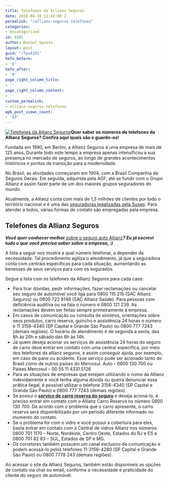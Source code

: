 ```yaml
---
title: Telefones da Allianz Seguros
date: 2018-04-16 11:43:00 Z
permalink: "/allianz-seguros-telefones"
categories:
- Uncategorized
id: 4101
author: Daniel Spiess
layout: post
guid: "/?p=4101"
hefo_before:
- '0'
hefo_after:
- '0'
page_right_column_title:
- ''
page_right_column_content:
- ''
custom_permalink:
- allianz-seguros-telefones
wpb_post_views_count:
- '82'
---
```


[<img class="alignleft wp-image-2939 size-full" title="Telefones da Allianz Seguros" src="/wp-content/uploads/2016/04/Telefones-da-Allianz-Seguros.jpg" alt="Telefones da Allianz Seguros" width="275" height="183" srcset="/wp-content/uploads/2016/04/Telefones-da-Allianz-Seguros.jpg 275w, /wp-content/uploads/2016/04/Telefones-da-Allianz-Seguros-250x166.jpg 250w, /wp-content/uploads/2016/04/Telefones-da-Allianz-Seguros-120x80.jpg 120w" sizes="(max-width: 275px) 100vw, 275px" />](/wp-content/uploads/2016/04/Telefones-da-Allianz-Seguros.jpg)**Quer saber os números de telefones da Allianz Seguros? Confira aqui quais são e guarde-os!**

Fundada em 1890, em Berlim, a Allianz Seguros é uma empresa de mais de 125 anos. Durante todo este tempo a empresa apenas intensificou a sua presença no mercado de seguros, ao longo de grandes acontecimentos históricos e pontos de transição para a modernidade.

No Brasil, as atividades começaram em 1904, com a Brasil Companhia de Seguros Gerais. Em seguida, adquirida pela AGF, até se fundir com o Grupo Allianz e assim fazer parte de um dos maiores grupos seguradores do mundo.

Atualmente, a Allianz conta com mais de 1,3 milhões de clientes por todo o território nacional e é uma das <a href="http://www.susep.gov.br/setores-susep/cgsoa/coaso/arquivos-demonstracoes-anuais/2012-06/0517%207%20Allianz%20Seguros%20SA%20-%20Demonstracoes%20Contabeis%20Junho%202012.pdf/view?searchterm=seguradoras" target="_blank" rel="noopener">seguradoras legalizadas pela Susep</a>. Para atender a todos, várias formas de contato são empregadas pela empresa.

## Telefones da Allianz Seguros

_**Você quer conhecer melhor**_<a href="/o-que-voce-precisa-saber-sobre-seguro-auto-allianz-seguros" target="_blank" rel="noopener"> sobre o seguro auto Allianz</a>_**? Eu já escrevi tudo o que você precisa saber sobre a empresa, :)**_

A lista a seguir nos mostra a qual número telefonar, a depender da necessidade. Tal procedimento agiliza o atendimento, já que a seguradora conta com centrais específicas para cada situação, aumentando as benesses de seus serviços para com os segurados.

Segue a lista com os telefones da Allianz Seguros para cada caso:

  * Para tirar dúvidas, pedir informações, fazer reclamações ou cancelar seu seguro de automóvel você liga para 0800 115 215 (SAC Allianz Seguros) ou 0800 722 8148 (SAC Allianz Saúde). Para pessoas com deficiência auditiva ou na fala o número é 0800 121 239. As reclamações devem ser feitas sempre primeiramente à empresa.
  * Em casos de comunicação ou consulta de sinistros, orientações sobre seus produtos, carro reserva, guincho e assistência 24 horas o número é 11 3156-4340 (SP Capital e Grande São Paulo) ou 0800 777 7243 (demais regiões). O horário de atendimento é de segunda a sexta, das 8h às 20h e sábado das 8h às 14h.
  * Já quem deseja acionar os serviços de assistência 24 horas do seguro de carro deve entrar em contato com uma central específica, por meio dos telefones da allianz seguros, e assim conseguir ajuda, por exemplo, em caso de pane ou acidente. Esse serviço pode ser acionado tanto do Brasil como de outros países do Mercosul. Auto – 0800 130 700 ou Países Mercosul – 00 55 11 4331 5126
  * Para as situações de empresas que estejam utilizando o nome da Allianz indevidamente e você tenha alguma dúvida ou queira denunciar essa prática ilegal, é possível utilizar o telefone 3156-4340 (SP Capital e Grande São Paulo) e 0800 777 7243 (demais regiões).
  * Se possui o **<a href="/seguro-carro-reserva" target="_blank" rel="noopener">serviço de carro reserva do seguro</a>** e deseja acioná-lo, é preciso entrar em contato com o Allianz Carro Reserva no número 0800 130 700. De acordo com o problema que o carro apresente, o carro reserva será disponibilizado por um período diferente informado no momento do contato.
  * Se o problema for com o vidro e você possui a cobertura para eles, basta entrar em contato com a Central de vidros Allianz nos números 0800 701 1170 – Norte, Nordeste, Centro Oeste, Estados do RJ e ES e 0800 701 82 83 – SUL, Estados de SP e MG.
  * Os corretores também possuem um canal exclusivo de comunicação e podem acessá-lo pelos telefones 11-3156-4280 (SP Capital e Grande São Paulo) ou 0800 7778 243 (demais regiões).

Ao acessar o site da Allianz Seguros, também estão disponíveis as opções de contato via chat ou email, conforme a necessidade e praticidade do cliente do seguro de automóvel.